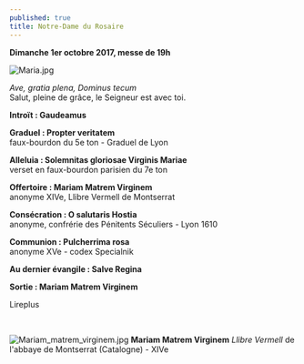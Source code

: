 ```yaml
---
published: true
title: Notre-Dame du Rosaire
---
```

**Dimanche 1er octobre 2017, messe de 19h**  

![Maria.jpg]({{site.baseurl}}/images/Maria.jpg)


*Ave, gratia plena, Dominus tecum*  
Salut, pleine de grâce, le Seigneur est avec toi.

**Introït : Gaudeamus**

**Graduel : Propter veritatem**  
faux-bourdon du 5e ton - Graduel de Lyon

**Alleluia : Solemnitas gloriosae Virginis Mariae**  
verset en faux-bourdon parisien du 7e ton

**Offertoire : Mariam Matrem Virginem**  
anonyme XIVe, Llibre Vermell de Montserrat

**Consécration : O salutaris Hostia**  
anonyme, confrérie des Pénitents Séculiers - Lyon 1610

**Communion : Pulcherrima rosa**  
anonyme XVe - codex Specialnik

**Au dernier évangile : Salve Regina**  

**Sortie : Mariam Matrem Virginem**

Lireplus

&nbsp;

![Mariam_matrem_virginem.jpg]({{site.baseurl}}/images/Mariam_matrem_virginem.jpg)
**Mariam Matrem Virginem** *Llibre Vermell* de l'abbaye de Montserrat (Catalogne) - XIVe
